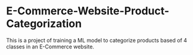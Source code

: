 # E-Commerce-Website-Product-Categorization
This is a project of training a ML model to categorize products based of 4 classes in an E-Commerce website.
